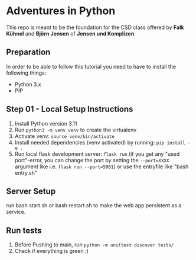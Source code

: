 # Adventures in Python

This repo is meant to be the foundation for the CSD class offered by **Falk Kühnel** and **Björn Jensen** of **Jensen und Komplizen**. 

## Preparation
In order to be able to follow this tutorial you need to have to install the following things:

- Python 3.x 
- PIP

## Step 01 - Local Setup Instructions

1. Install Python version 3.11
2. Run `python3 -m venv venv` to create the virtualenv
3. Activate venv: `source venv/bin/activate`
4. Install needed dependencies (venv activated) by running: `pip install -e .`
5. Run local flask development server: `flask run` (if you get any "used port"-error, you can change the port by setting the `--port=XXXX` argument like i.e. `flask run --port=5001`) or use the entryfile like "bash entry.sh"

## Server Setup
run bash start.sh or bash restart.sh to make the web app persistent as a service.

## Run tests
1. Before Pushing to main, run `python -m unittest discover tests/`
2. Check if everything is green ;)
